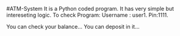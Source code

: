 #ATM-System
It is a Python coded program.
It has very simple but intereseting logic.
To check Program:
Username : user1.
Pin:1111.

You can check your balance...
You can deposit in it...
